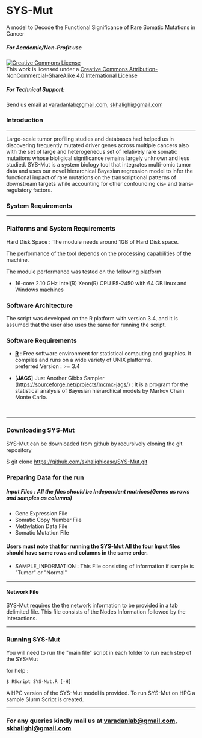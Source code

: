 # SYS-Mut
A model to Decode the Functional Significance of Rare Somatic Mutations in Cancer

##### For Academic/Non-Profit use
<a rel="license" href="http://creativecommons.org/licenses/by-nc-sa/4.0/"><img alt="Creative Commons License" style="border-width:0" src="https://i.creativecommons.org/l/by-nc-sa/4.0/88x31.png" /></a><br />This work is licensed under a <a rel="license" href="http://creativecommons.org/licenses/by-nc-sa/4.0/">Creative Commons Attribution-NonCommercial-ShareAlike 4.0 International License</a>

##### For Technical Support:
Send us email at varadanlab@gmail.com, skhalighi@gmail.com

### Introduction
________________________________________________________________
<p> Large-scale tumor profiling studies and databases had helped us in discovering frequently mutated driver genes across multiple cancers also with the set of large and heterogeneous set of relatively rare somatic mutations whose bioligical significance remains largely unknown and less studied. SYS-Mut is a system biology tool that integrates multi-omic tumor data and uses our novel hierarchical Bayesian regression model to infer the functional impact of rare mutations on the transcriptional patterns of downstream targets while accounting for other confounding cis- and trans-regulatory factors.
</p>

### System Requirements
________________________________________________________________
### Platforms and System Requirements

Hard Disk Space : The module needs around 1GB of Hard Disk space.

The performance of the tool depends on the processing capabilities of the machine. 

The module performance was tested on the following platform

  * 16-core  2.10 GHz Intel(R) Xeon(R) CPU E5-2450 with 64 GB linux and Windows machines

### Software Architecture

The script was developed on the R platform with version 3.4, and it is assumed that the user also uses the same for running the script. 

### Software Requirements

 * [**R**](http://www.r-project.org/) : Free software environment for statistical computing and graphics. It compiles and runs on a wide variety of UNIX platforms.
<br> preferred Version : >= 3.4

* [**JAGS**] Just Another Gibbs Sampler (https://sourceforge.net/projects/mcmc-jags/) : It is a program for the statistical analysis of Bayesian hierarchical models by Markov Chain Monte Carlo.
<br> 

________________________________________________________________
### Downloading SYS-Mut
SYS-Mut can be downloaded from github by recursively cloning the git repository
   
   $ git clone https://github.com/skhalighicase/SYS-Mut.git
   
### Preparing Data for the run

##### Input Files : All the files should be Independent matrices(Genes as rows and samples as columns)
 * Gene Expression File
 * Somatic Copy Number File
 * Methylation Data File
 * Somatic Mutation File
#### Users must note that for running the SYS-Mut All the four Input files should have same rows and columns in the same order.

 * SAMPLE_INFORMATION : This File consisting of information if sample is "Tumor" or "Normal"

________________________________________________________________
#### Network File
 SYS-Mut requires the the network information to be provided in a tab delimited file. This file consists of the Nodes Information followed  by the Interactions. 

________________________________________________________________
### Running SYS-Mut

You will need to run the "main file" script in each folder to run each step of the SYS-Mut

for help :

    $ RScript SYS-Mut.R [-H]

A HPC version of the SYS-Mut model is provided. To run SYS-Mut on HPC a sample Slurm Script is created.

    

_________________________________________________________________
### For any queries kindly mail us at varadanlab@gmail.com, skhalighi@gmail.com

